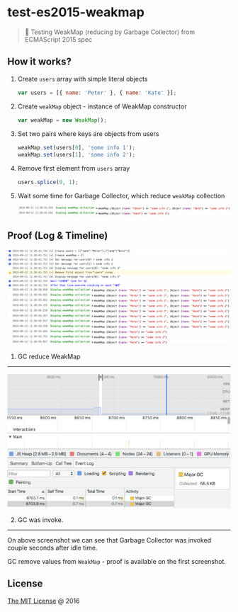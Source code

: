 # test-es2015-weakmap

> :ledger: Testing WeakMap (reducing by Garbage Collector) from ECMAScript 2015 spec

## How it works?

1. Create `users` array with simple literal objects

    ```javascript
    var users = [{ name: 'Peter' }, { name: 'Kate' }];
    ```

2. Create `weakMap` object - instance of WeakMap constructor
    
    ```javascript
    var weakMap = new WeakMap();
    ```

3. Set two pairs where keys are objects from users

    ```javascript
    weakMap.set(users[0], 'some info 1');
    weakMap.set(users[1], 'some info 2');
    ```

4. Remove first element from `users` array
    
    ```javascript
    users.splice(0, 1);
    ```

5. Wait some time for Garbage Collector, which reduce `weakMap` collection

    ![](./screenshots/gc-activate.png)

## Proof (Log & Timeline)

![](./screenshots/screenshot.png)

1. GC reduce WeakMap

----

![](./screenshots/gc-activate-timeline.png)

2. GC was invoke.

---

On above screenshot we can see that Garbage Collector was invoked couple seconds after idle time.

GC remove values from `WeakMap` - proof is available on the first screenshot.

## License

[The MIT License](http://piecioshka.mit-license.org) @ 2016

